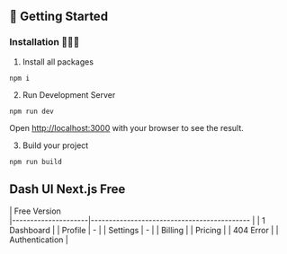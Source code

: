 ## 🚀 Getting Started

### Installation 👨🏻‍💻

1. Install all packages

```
npm i
```

2. Run Development Server

```
npm run dev
```

Open [http://localhost:3000](http://localhost:3000) with your browser to see the result.

3. Build your project

```
npm run build
```

## Dash UI Next.js Free

| Free Version  
|---------------------|-------------------------------------------- |
| 1 Dashboard |
| Profile | - |
| Settings | - |
| Billing |
| Pricing |
| 404 Error |
| Authentication |
